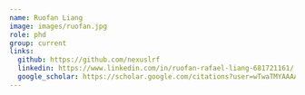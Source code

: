 ```yaml
---
name: Ruofan Liang
image: images/ruofan.jpg
role: phd
group: current
links:
  github: https://github.com/nexuslrf
  linkedin: https://www.linkedin.com/in/ruofan-rafael-liang-681721161/
  google_scholar: https://scholar.google.com/citations?user=wTwaTMYAAAAJ
---
```

